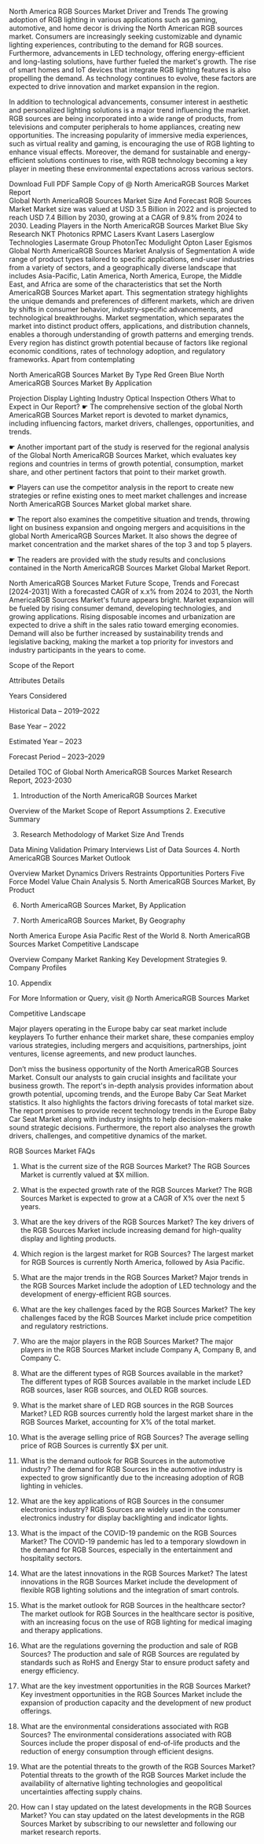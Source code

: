 North America RGB Sources Market Driver and Trends
The growing adoption of RGB lighting in various applications such as gaming, automotive, and home decor is driving the North American RGB sources market. Consumers are increasingly seeking customizable and dynamic lighting experiences, contributing to the demand for RGB sources. Furthermore, advancements in LED technology, offering energy-efficient and long-lasting solutions, have further fueled the market's growth. The rise of smart homes and IoT devices that integrate RGB lighting features is also propelling the demand. As technology continues to evolve, these factors are expected to drive innovation and market expansion in the region.

In addition to technological advancements, consumer interest in aesthetic and personalized lighting solutions is a major trend influencing the market. RGB sources are being incorporated into a wide range of products, from televisions and computer peripherals to home appliances, creating new opportunities. The increasing popularity of immersive media experiences, such as virtual reality and gaming, is encouraging the use of RGB lighting to enhance visual effects. Moreover, the demand for sustainable and energy-efficient solutions continues to rise, with RGB technology becoming a key player in meeting these environmental expectations across various sectors.

Download Full PDF Sample Copy of @ North AmericaRGB Sources Market Report  
Global North AmericaRGB Sources Market Size And Forecast
RGB Sources Market Market size was valued at USD 3.5 Billion in 2022 and is projected to reach USD 7.4 Billion by 2030, growing at a CAGR of 9.8% from 2024 to 2030.
Leading Players in the North AmericaRGB Sources Market
Blue Sky Research
NKT Photonics
RPMC Lasers
Kvant Lasers
Laserglow Technologies
Lasermate Group
PhotonTec
Modulight
Opton Laser
Egismos
Global North AmericaRGB Sources Market Analysis of Segmentation
A wide range of product types tailored to specific applications, end-user industries from a variety of sectors, and a geographically diverse landscape that includes Asia-Pacific, Latin America, North America, Europe, the Middle East, and Africa are some of the characteristics that set the North AmericaRGB Sources Market apart. This segmentation strategy highlights the unique demands and preferences of different markets, which are driven by shifts in consumer behavior, industry-specific advancements, and technological breakthroughs. Market segmentation, which separates the market into distinct product offers, applications, and distribution channels, enables a thorough understanding of growth patterns and emerging trends. Every region has distinct growth potential because of factors like regional economic conditions, rates of technology adoption, and regulatory frameworks. Apart from contemplating

North AmericaRGB Sources Market By Type
Red
Green
Blue
North AmericaRGB Sources Market By Application

Projection Display
Lighting Industry
Optical Inspection
Others
What to Expect in Our Report?
☛ The comprehensive section of the global North AmericaRGB Sources Market report is devoted to market dynamics, including influencing factors, market drivers, challenges, opportunities, and trends.

☛ Another important part of the study is reserved for the regional analysis of the Global North AmericaRGB Sources Market, which evaluates key regions and countries in terms of growth potential, consumption, market share, and other pertinent factors that point to their market growth.

☛ Players can use the competitor analysis in the report to create new strategies or refine existing ones to meet market challenges and increase North AmericaRGB Sources Market global market share.

☛ The report also examines the competitive situation and trends, throwing light on business expansion and ongoing mergers and acquisitions in the global North AmericaRGB Sources Market. It also shows the degree of market concentration and the market shares of the top 3 and top 5 players.

☛ The readers are provided with the study results and conclusions contained in the North AmericaRGB Sources Market Global Market Report.

North AmericaRGB Sources Market Future Scope, Trends and Forecast [2024-2031]
With a forecasted CAGR of x.x% from 2024 to 2031, the North AmericaRGB Sources Market's future appears bright. Market expansion will be fueled by rising consumer demand, developing technologies, and growing applications. Rising disposable incomes and urbanization are expected to drive a shift in the sales ratio toward emerging economies. Demand will also be further increased by sustainability trends and legislative backing, making the market a top priority for investors and industry participants in the years to come.

Scope of the Report

Attributes Details

Years Considered

Historical Data – 2019–2022

Base Year – 2022

Estimated Year – 2023

Forecast Period – 2023–2029

Detailed TOC of Global North AmericaRGB Sources Market Research Report, 2023-2030
1. Introduction of the North AmericaRGB Sources Market

Overview of the Market
Scope of Report
Assumptions
2. Executive Summary

3. Research Methodology of Market Size And Trends

Data Mining
Validation
Primary Interviews
List of Data Sources
4. North AmericaRGB Sources Market Outlook

Overview
Market Dynamics
Drivers
Restraints
Opportunities
Porters Five Force Model
Value Chain Analysis
5. North AmericaRGB Sources Market, By Product

6. North AmericaRGB Sources Market, By Application

7. North AmericaRGB Sources Market, By Geography

North America
Europe
Asia Pacific
Rest of the World
8. North AmericaRGB Sources Market Competitive Landscape

Overview
Company Market Ranking
Key Development Strategies
9. Company Profiles

10. Appendix

For More Information or Query, visit @ North AmericaRGB Sources Market

Competitive Landscape

Major players operating in the Europe baby car seat market include keyplayers To further enhance their market share, these companies employ various strategies, including mergers and acquisitions, partnerships, joint ventures, license agreements, and new product launches.

Don’t miss the business opportunity of the North AmericaRGB Sources Market. Consult our analysts to gain crucial insights and facilitate your business growth.
The report's in-depth analysis provides information about growth potential, upcoming trends, and the Europe Baby Car Seat Market statistics. It also highlights the factors driving forecasts of total market size. The report promises to provide recent technology trends in the Europe Baby Car Seat Market along with industry insights to help decision-makers make sound strategic decisions. Furthermore, the report also analyses the growth drivers, challenges, and competitive dynamics of the market.

RGB Sources Market FAQs
1. What is the current size of the RGB Sources Market?
The RGB Sources Market is currently valued at $X million.

2. What is the expected growth rate of the RGB Sources Market?
The RGB Sources Market is expected to grow at a CAGR of X% over the next 5 years.

3. What are the key drivers of the RGB Sources Market?
The key drivers of the RGB Sources Market include increasing demand for high-quality display and lighting products.

4. Which region is the largest market for RGB Sources?
The largest market for RGB Sources is currently North America, followed by Asia Pacific.

5. What are the major trends in the RGB Sources Market?
Major trends in the RGB Sources Market include the adoption of LED technology and the development of energy-efficient RGB sources.

6. What are the key challenges faced by the RGB Sources Market?
The key challenges faced by the RGB Sources Market include price competition and regulatory restrictions.

7. Who are the major players in the RGB Sources Market?
The major players in the RGB Sources Market include Company A, Company B, and Company C.

8. What are the different types of RGB Sources available in the market?
The different types of RGB Sources available in the market include LED RGB sources, laser RGB sources, and OLED RGB sources.

9. What is the market share of LED RGB sources in the RGB Sources Market?
LED RGB sources currently hold the largest market share in the RGB Sources Market, accounting for X% of the total market.

10. What is the average selling price of RGB Sources?
The average selling price of RGB Sources is currently $X per unit.

11. What is the demand outlook for RGB Sources in the automotive industry?
The demand for RGB Sources in the automotive industry is expected to grow significantly due to the increasing adoption of RGB lighting in vehicles.

12. What are the key applications of RGB Sources in the consumer electronics industry?
RGB Sources are widely used in the consumer electronics industry for display backlighting and indicator lights.

13. What is the impact of the COVID-19 pandemic on the RGB Sources Market?
The COVID-19 pandemic has led to a temporary slowdown in the demand for RGB Sources, especially in the entertainment and hospitality sectors.

14. What are the latest innovations in the RGB Sources Market?
The latest innovations in the RGB Sources Market include the development of flexible RGB lighting solutions and the integration of smart controls.

15. What is the market outlook for RGB Sources in the healthcare sector?
The market outlook for RGB Sources in the healthcare sector is positive, with an increasing focus on the use of RGB lighting for medical imaging and therapy applications.

16. What are the regulations governing the production and sale of RGB Sources?
The production and sale of RGB Sources are regulated by standards such as RoHS and Energy Star to ensure product safety and energy efficiency.

17. What are the key investment opportunities in the RGB Sources Market?
Key investment opportunities in the RGB Sources Market include the expansion of production capacity and the development of new product offerings.

18. What are the environmental considerations associated with RGB Sources?
The environmental considerations associated with RGB Sources include the proper disposal of end-of-life products and the reduction of energy consumption through efficient designs.

19. What are the potential threats to the growth of the RGB Sources Market?
Potential threats to the growth of the RGB Sources Market include the availability of alternative lighting technologies and geopolitical uncertainties affecting supply chains.

20. How can I stay updated on the latest developments in the RGB Sources Market?
You can stay updated on the latest developments in the RGB Sources Market by subscribing to our newsletter and following our market research reports.
